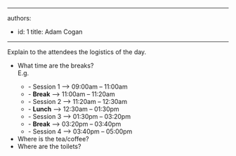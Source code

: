

---
authors:
  - id: 1
    title: Adam Cogan
---




<span class='intro'> Explain to the attendees the logistics of the day. </span>

<ul><li>What time are the breaks?<br>E.g. 
      <div class="greyBox"><ul><li>- Session 1 --&gt; 09&#58;00am – 11&#58;00am</li><li>
               - <strong>Break</strong> --&gt; 11&#58;00am – 11&#58;20am</li><li>- Session 2 --&gt; 11&#58;20am – 12&#58;30am</li><li>- 
               <strong>Lunch</strong> --&gt; 12&#58;30am – 01&#58;30pm</li><li>- Session 3 --&gt; 01&#58;30pm – 03&#58;20pm</li><li>- 
               <strong>Break</strong> --&gt; 03&#58;20pm – 03&#58;40pm</li><li>- Session 4 --&gt; 03&#58;40pm – 05&#58;00pm</li></ul></div></li><li>Where is the tea/coffee?</li><li>Where are the toilets?</li></ul>


